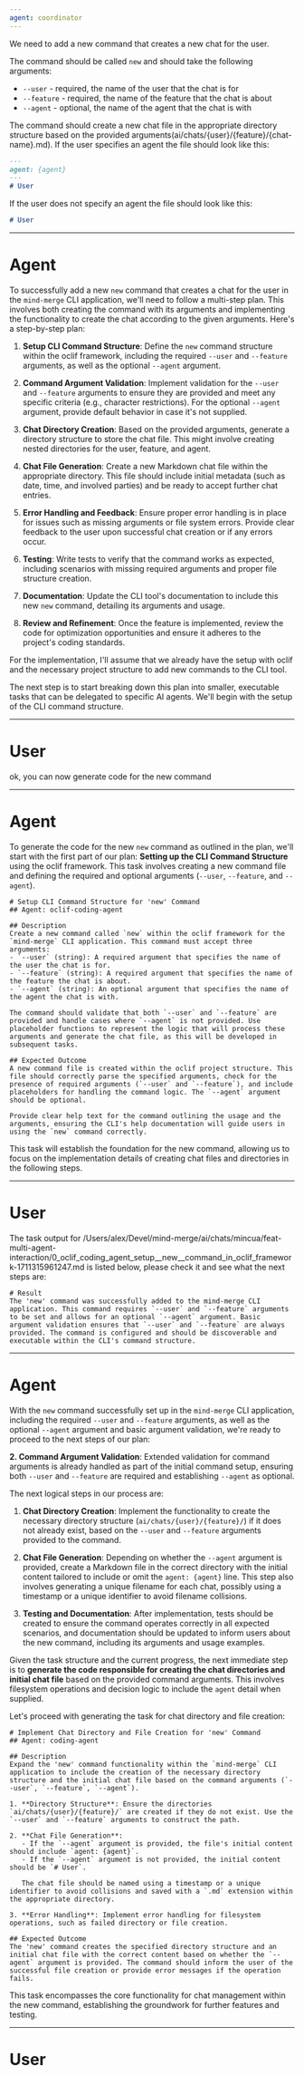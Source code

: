 ```yaml
---
agent: coordinator
---
```


We need to add a new command that creates a new chat for the user.

The command should be called `new` and should take the following arguments:
 - `--user` - required, the name of the user that the chat is for
 - `--feature` - required, the name of the feature that the chat is about
 - `--agent` - optional, the name of the agent that the chat is with

The command should create a new chat file in the appropriate directory structure based on the provided arguments(ai/chats/{user}/{feature}/{chat-name}.md).
If the user specifies an agent the file should look like this:
```markdown
---
agent: {agent}
---
# User


```

If the user does not specify an agent the file should look like this:
```markdown
# User

```

---
# Agent

To successfully add a new `new` command that creates a chat for the user in the `mind-merge` CLI application, we'll need to follow a multi-step plan. This involves both creating the command with its arguments and implementing the functionality to create the chat according to the given arguments. Here's a step-by-step plan:

1. **Setup CLI Command Structure**: Define the `new` command structure within the oclif framework, including the required `--user` and `--feature` arguments, as well as the optional `--agent` argument.

2. **Command Argument Validation**: Implement validation for the `--user` and `--feature` arguments to ensure they are provided and meet any specific criteria (e.g., character restrictions). For the optional `--agent` argument, provide default behavior in case it's not supplied.

3. **Chat Directory Creation**: Based on the provided arguments, generate a directory structure to store the chat file. This might involve creating nested directories for the user, feature, and agent.

4. **Chat File Generation**: Create a new Markdown chat file within the appropriate directory. This file should include initial metadata (such as date, time, and involved parties) and be ready to accept further chat entries.

5. **Error Handling and Feedback**: Ensure proper error handling is in place for issues such as missing arguments or file system errors. Provide clear feedback to the user upon successful chat creation or if any errors occur.

6. **Testing**: Write tests to verify that the command works as expected, including scenarios with missing required arguments and proper file structure creation.

7. **Documentation**: Update the CLI tool's documentation to include this new `new` command, detailing its arguments and usage.

8. **Review and Refinement**: Once the feature is implemented, review the code for optimization opportunities and ensure it adheres to the project's coding standards.

For the implementation, I'll assume that we already have the setup with oclif and the necessary project structure to add new commands to the CLI tool.

The next step is to start breaking down this plan into smaller, executable tasks that can be delegated to specific AI agents. We'll begin with the setup of the CLI command structure.

---
# User

ok, you can now generate code for the new command

---
# Agent

To generate the code for the new `new` command as outlined in the plan, we'll start with the first part of our plan: **Setting up the CLI Command Structure** using the oclif framework. This task involves creating a new command file and defining the required and optional arguments (`--user`, `--feature`, and `--agent`).

```task
# Setup CLI Command Structure for 'new' Command
## Agent: oclif-coding-agent

## Description
Create a new command called `new` within the oclif framework for the `mind-merge` CLI application. This command must accept three arguments:
- `--user` (string): A required argument that specifies the name of the user the chat is for.
- `--feature` (string): A required argument that specifies the name of the feature the chat is about.
- `--agent` (string): An optional argument that specifies the name of the agent the chat is with.

The command should validate that both `--user` and `--feature` are provided and handle cases where `--agent` is not provided. Use placeholder functions to represent the logic that will process these arguments and generate the chat file, as this will be developed in subsequent tasks.

## Expected Outcome
A new command file is created within the oclif project structure. This file should correctly parse the specified arguments, check for the presence of required arguments (`--user` and `--feature`), and include placeholders for handling the command logic. The `--agent` argument should be optional.

Provide clear help text for the command outlining the usage and the arguments, ensuring the CLI's help documentation will guide users in using the `new` command correctly.
```

This task will establish the foundation for the new command, allowing us to focus on the implementation details of creating chat files and directories in the following steps.

---
# User
The task output for /Users/alex/Devel/mind-merge/ai/chats/mincua/feat-multi-agent-interaction/0_oclif_coding_agent_setup__new__command_in_oclif_framework-1711315961247.md is listed below, please check it and see what the next steps are:
```task-output
# Result
The 'new' command was successfully added to the mind-merge CLI application. This command requires `--user` and `--feature` arguments to be set and allows for an optional `--agent` argument. Basic argument validation ensures that `--user` and `--feature` are always provided. The command is configured and should be discoverable and executable within the CLI's command structure.
```
---
# Agent

With the `new` command successfully set up in the `mind-merge` CLI application, including the required `--user` and `--feature` arguments, as well as the optional `--agent` argument and basic argument validation, we're ready to proceed to the next steps of our plan:

**2. Command Argument Validation**: Extended validation for command arguments is already handled as part of the initial command setup, ensuring both `--user` and `--feature` are required and establishing `--agent` as optional.

The next logical steps in our process are:

1. **Chat Directory Creation**: Implement the functionality to create the necessary directory structure (`ai/chats/{user}/{feature}/`) if it does not already exist, based on the `--user` and `--feature` arguments provided to the command.

2. **Chat File Generation**: Depending on whether the `--agent` argument is provided, create a Markdown file in the correct directory with the initial content tailored to include or omit the `agent: {agent}` line. This step also involves generating a unique filename for each chat, possibly using a timestamp or a unique identifier to avoid filename collisions.

3. **Testing and Documentation**: After implementation, tests should be created to ensure the command operates correctly in all expected scenarios, and documentation should be updated to inform users about the new command, including its arguments and usage examples.

Given the task structure and the current progress, the next immediate step is to **generate the code responsible for creating the chat directories and initial chat file** based on the provided command arguments. This involves filesystem operations and decision logic to include the `agent` detail when supplied.

Let's proceed with generating the task for chat directory and file creation:

```task
# Implement Chat Directory and File Creation for 'new' Command
## Agent: coding-agent

## Description
Expand the 'new' command functionality within the `mind-merge` CLI application to include the creation of the necessary directory structure and the initial chat file based on the command arguments (`--user`, `--feature`, `--agent`).

1. **Directory Structure**: Ensure the directories `ai/chats/{user}/{feature}/` are created if they do not exist. Use the `--user` and `--feature` arguments to construct the path.

2. **Chat File Generation**:
   - If the `--agent` argument is provided, the file's initial content should include `agent: {agent}`.
   - If the `--agent` argument is not provided, the initial content should be `# User`.
   
   The chat file should be named using a timestamp or a unique identifier to avoid collisions and saved with a `.md` extension within the appropriate directory.

3. **Error Handling**: Implement error handling for filesystem operations, such as failed directory or file creation.

## Expected Outcome
The 'new' command creates the specified directory structure and an initial chat file with the correct content based on whether the `--agent` argument is provided. The command should inform the user of the successful file creation or provide error messages if the operation fails.
```

This task encompasses the core functionality for chat management within the new command, establishing the groundwork for further features and testing.

---
# User
